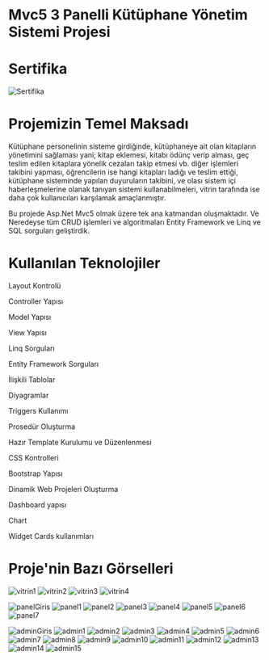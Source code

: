 # Mvc5 3 Panelli Kütüphane Yönetim Sistemi Projesi

# Sertifika

![Sertifika](https://github.com/hasan-bozkus/MvcKutuphane/blob/master/MvcKutuphane/AdminLTE-3.0.4/docs/assets/img/Mvc5%20ile%203%20Panelli%20K%C3%BCt%C3%BCphane%20Y%C3%B6netim%20Sistemi.jpg)

# Projemizin Temel Maksadı

Kütüphane personelinin sisteme girdiğinde, kütüphaneye ait olan kitapların yönetimini sağlaması yani; kitap eklemesi, kitabı ödünç verip alması, geç teslim edilen kitaplara yönelik cezaları takip etmesi vb. diğer işlemleri takibini yapması, öğrencilerin ise hangi kitapları ladığı ve teslim ettiği, kütüphane sisteminde yapılan duyuruların takibini, ve olası sistem içi haberleşmelerine olanak tanıyan sistemi kullanabilmeleri, vitrin tarafında ise daha çok kullanıcıları karşılamak amaçlanmıştır.

Bu projede  Asp.Net Mvc5 olmak üzere tek ana katmandan oluşmaktadır. Ve Neredeyse tüm CRUD işlemleri ve algoritmaları Entity Framework ve Linq ve SQL sorguları geliştirdik. 

# Kullanılan Teknolojiler

Layout Kontrolü

Controller Yapısı

Model Yapısı

View Yapısı

Linq Sorguları

Entity Framework Sorguları

İlişkili Tablolar

Diyagramlar

Triggers Kullanımı

Prosedür Oluşturma

Hazır Template Kurulumu ve Düzenlenmesi

CSS Kontrolleri

Bootstrap Yapısı

Dinamik Web Projeleri Oluşturma

Dashboard yapısı

Chart

Widget Cards kullanımları

# Proje'nin Bazı Görselleri

![vitrin1](https://github.com/hasan-bozkus/MvcKutuphane/blob/master/MvcKutuphane/AdminLTE-3.0.4/docs/assets/img/Ekran%20g%C3%B6r%C3%BCnt%C3%BCs%C3%BC%202024-09-09%20141745%20-%20Kopya.png)
![vitrin2](https://github.com/hasan-bozkus/MvcKutuphane/blob/master/MvcKutuphane/AdminLTE-3.0.4/docs/assets/img/Ekran%20g%C3%B6r%C3%BCnt%C3%BCs%C3%BC%202024-09-09%20141810%20-%20Kopya.png)
![vitrin3](https://github.com/hasan-bozkus/MvcKutuphane/blob/master/MvcKutuphane/AdminLTE-3.0.4/docs/assets/img/Ekran%20g%C3%B6r%C3%BCnt%C3%BCs%C3%BC%202024-09-09%20141837%20-%20Kopya.png)
![vitrin4](https://github.com/hasan-bozkus/MvcKutuphane/blob/master/MvcKutuphane/AdminLTE-3.0.4/docs/assets/img/Ekran%20g%C3%B6r%C3%BCnt%C3%BCs%C3%BC%202024-09-09%20141925%20-%20Kopya.png)

![panelGiris](https://github.com/hasan-bozkus/MvcKutuphane/blob/master/MvcKutuphane/AdminLTE-3.0.4/docs/assets/img/Ekran%20g%C3%B6r%C3%BCnt%C3%BCs%C3%BC%202024-09-09%20142012%20-%20Kopya.png)
![panel1](https://github.com/hasan-bozkus/MvcKutuphane/blob/master/MvcKutuphane/AdminLTE-3.0.4/docs/assets/img/Ekran%20g%C3%B6r%C3%BCnt%C3%BCs%C3%BC%202024-09-09%20142144%20-%20Kopya.png)
![panel2](https://github.com/hasan-bozkus/MvcKutuphane/blob/master/MvcKutuphane/AdminLTE-3.0.4/docs/assets/img/Ekran%20g%C3%B6r%C3%BCnt%C3%BCs%C3%BC%202024-09-09%20142205.png)
![panel3](https://github.com/hasan-bozkus/MvcKutuphane/blob/master/MvcKutuphane/AdminLTE-3.0.4/docs/assets/img/Ekran%20g%C3%B6r%C3%BCnt%C3%BCs%C3%BC%202024-09-09%20142317.png)
![panel4](https://github.com/hasan-bozkus/MvcKutuphane/blob/master/MvcKutuphane/AdminLTE-3.0.4/docs/assets/img/Ekran%20g%C3%B6r%C3%BCnt%C3%BCs%C3%BC%202024-09-09%20142351.png)
![panel5](https://github.com/hasan-bozkus/MvcKutuphane/blob/master/MvcKutuphane/AdminLTE-3.0.4/docs/assets/img/Ekran%20g%C3%B6r%C3%BCnt%C3%BCs%C3%BC%202024-09-09%20142830.png)
![panel6](https://github.com/hasan-bozkus/MvcKutuphane/blob/master/MvcKutuphane/AdminLTE-3.0.4/docs/assets/img/Ekran%20g%C3%B6r%C3%BCnt%C3%BCs%C3%BC%202024-09-09%20150548.png)
![panel7](https://github.com/hasan-bozkus/MvcKutuphane/blob/master/MvcKutuphane/AdminLTE-3.0.4/docs/assets/img/Ekran%20g%C3%B6r%C3%BCnt%C3%BCs%C3%BC%202024-09-09%20150602.png)

![adminGiris](https://github.com/hasan-bozkus/MvcKutuphane/blob/master/MvcKutuphane/AdminLTE-3.0.4/docs/assets/img/Ekran%20g%C3%B6r%C3%BCnt%C3%BCs%C3%BC%202024-09-09%20150633.png)
![admin1](https://github.com/hasan-bozkus/MvcKutuphane/blob/master/MvcKutuphane/AdminLTE-3.0.4/docs/assets/img/Ekran%20g%C3%B6r%C3%BCnt%C3%BCs%C3%BC%202024-09-09%20150749.png)
![admin2](https://github.com/hasan-bozkus/MvcKutuphane/blob/master/MvcKutuphane/AdminLTE-3.0.4/docs/assets/img/Ekran%20g%C3%B6r%C3%BCnt%C3%BCs%C3%BC%202024-09-09%20150657.png)
![admin3](https://github.com/hasan-bozkus/MvcKutuphane/blob/master/MvcKutuphane/AdminLTE-3.0.4/docs/assets/img/Ekran%20g%C3%B6r%C3%BCnt%C3%BCs%C3%BC%202024-09-09%20183834.png)
![admin4](https://github.com/hasan-bozkus/MvcKutuphane/blob/master/MvcKutuphane/AdminLTE-3.0.4/docs/assets/img/Ekran%20g%C3%B6r%C3%BCnt%C3%BCs%C3%BC%202024-09-09%20183903.png)
![admin5](https://github.com/hasan-bozkus/MvcKutuphane/blob/master/MvcKutuphane/AdminLTE-3.0.4/docs/assets/img/Ekran%20g%C3%B6r%C3%BCnt%C3%BCs%C3%BC%202024-09-09%20183923.png)
![admin6](https://github.com/hasan-bozkus/MvcKutuphane/blob/master/MvcKutuphane/AdminLTE-3.0.4/docs/assets/img/Ekran%20g%C3%B6r%C3%BCnt%C3%BCs%C3%BC%202024-09-09%20183949.png)
![admin7](https://github.com/hasan-bozkus/MvcKutuphane/blob/master/MvcKutuphane/AdminLTE-3.0.4/docs/assets/img/Ekran%20g%C3%B6r%C3%BCnt%C3%BCs%C3%BC%202024-09-09%20184014.png)
![admin8](https://github.com/hasan-bozkus/MvcKutuphane/blob/master/MvcKutuphane/AdminLTE-3.0.4/docs/assets/img/Ekran%20g%C3%B6r%C3%BCnt%C3%BCs%C3%BC%202024-09-09%20184033.png)
![admin9](https://github.com/hasan-bozkus/MvcKutuphane/blob/master/MvcKutuphane/AdminLTE-3.0.4/docs/assets/img/Ekran%20g%C3%B6r%C3%BCnt%C3%BCs%C3%BC%202024-09-09%20184053.png)
![admin10](https://github.com/hasan-bozkus/MvcKutuphane/blob/master/MvcKutuphane/AdminLTE-3.0.4/docs/assets/img/Ekran%20g%C3%B6r%C3%BCnt%C3%BCs%C3%BC%202024-09-09%20184118.png)
![admin11](https://github.com/hasan-bozkus/MvcKutuphane/blob/master/MvcKutuphane/AdminLTE-3.0.4/docs/assets/img/Ekran%20g%C3%B6r%C3%BCnt%C3%BCs%C3%BC%202024-09-09%20184133.png)
![admin12](https://github.com/hasan-bozkus/MvcKutuphane/blob/master/MvcKutuphane/AdminLTE-3.0.4/docs/assets/img/Ekran%20g%C3%B6r%C3%BCnt%C3%BCs%C3%BC%202024-09-09%20184159.png)
![admin13](https://github.com/hasan-bozkus/MvcKutuphane/blob/master/MvcKutuphane/AdminLTE-3.0.4/docs/assets/img/Ekran%20g%C3%B6r%C3%BCnt%C3%BCs%C3%BC%202024-09-09%20184224.png)
![admin14](https://github.com/hasan-bozkus/MvcKutuphane/blob/master/MvcKutuphane/AdminLTE-3.0.4/docs/assets/img/Ekran%20g%C3%B6r%C3%BCnt%C3%BCs%C3%BC%202024-09-09%20184326.png)
![admin15](https://github.com/hasan-bozkus/MvcKutuphane/blob/master/MvcKutuphane/AdminLTE-3.0.4/docs/assets/img/Ekran%20g%C3%B6r%C3%BCnt%C3%BCs%C3%BC%202024-09-09%20184403.png)
